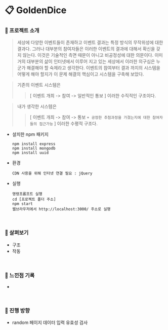 # :clipboard: GoldenDice
### :pushpin: 프로젝트 소개 
  > 세상에 다양한 이벤트들이 존재하고 이벤트 결과는 특정 방식의 무작위성에 대한 결과다. 
  > 그러나 대부분의 참여자들은 이러한 이벤트의 결과에 대해서 확신을 갖지 않는다. 
  > 이것은 기술적인 측면 때문이 아니고 비공정성에 대한 의문이다. 
  > 이미 거의 대부분의 삶이 인터넷에서 이루어 지고 있는 세상에서 이러한 의구심은 누군가 해결해야 할 숙제라고 생각한다. 
  > 이벤트의 참여부터 결과 까지의 시스템을 어떻게 해야 할지가 이 문제 해결의 핵심이고 시스템을 구축해 보았다.
   
  > 기존의 이벤트 시스템은  
  >   > [ 이벤트 개최 -> 참여 -> 일반적인 통보 ] 이러한 수직적인 구조이다.  
  
  > 내가 생각한 시스템은  
  >   > [ 이벤트 개최 -> 참여 -> 통보 `+ 공정한 추첨과정을 가졌는지에 대한 참여자들의 접근가능` ] 이러한 수평적 구조다.
  
  > 
  
* 설치한 npm 패키지  
  ```
  npm install express
  npm install mongodb
  npm install uuid
  ```
* 환경
  ```
  CDN 사용을 위해 인터넷 연결 필요 : jQuery
  ```
* 실행  
  ```
  명령프롬프트 실행
  cd [프로젝트 폴더 주소]
  npm start
  웹브라우저에서 http://localhost:3000/ 주소로 실행
  ```

</br>

### :pushpin: 살펴보기  
* 구조
* 작동

</br>

### :pushpin: 느낀점 기록
* 

</br>

### :pushpin: 진행 방향
* random 페이지 데이터 입력 유효성 검사
